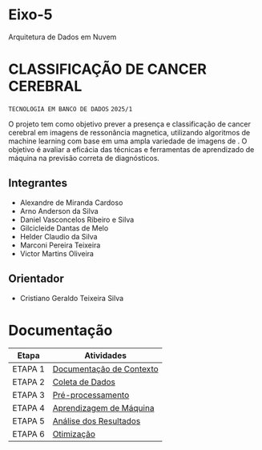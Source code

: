 # Eixo-5
Arquitetura de Dados em Nuvem

# CLASSIFICAÇÃO DE CANCER CEREBRAL
`TECNOLOGIA EM BANCO DE DADOS`
`2025/1`

O projeto tem como objetivo prever a presença e classificação de cancer cerebral em imagens de ressonância magnetica, utilizando algoritmos de machine learning com base em uma ampla variedade de imagens de . O objetivo é avaliar a eficácia das técnicas e ferramentas de aprendizado de máquina na previsão correta de diagnósticos.

## Integrantes
* Alexandre de Miranda Cardoso
* Arno Anderson da Silva
* Daniel Vasconcelos Ribeiro e Silva
* Gilcicleide Dantas de Melo
* Helder Claudio da Silva
* Marconi Pereira Teixeira
* Victor Martins Oliveira

## Orientador
* Cristiano Geraldo Teixeira Silva

# Documentação

| Etapa         | Atividades |
|  :----:   | ----------- |
| ETAPA 1        |[Documentação de Contexto](docs/inicio_do_projeto.md) |
| ETAPA 2        |[Coleta de Dados](docs/coleta_dados.md) |
| ETAPA 3        |[Pré-processamento](docs/pre_processamento.md) |
| ETAPA 4        |[Aprendizagem de Máquina](docs/aprendizado_maquina_rev.md)|
| ETAPA 5        |[Análise dos Resultados](docs/analise_resultados.md) |
| ETAPA 6        |[Otimização](docs/Otimizacao.md) |

